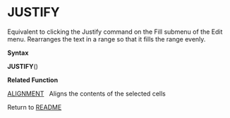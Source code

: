 # JUSTIFY

Equivalent to clicking the Justify command on the Fill submenu of the
Edit menu. Rearranges the text in a range so that it fills the range
evenly.

**Syntax**

**JUSTIFY**()

**Related Function**

[ALIGNMENT](ALIGNMENT.md)&nbsp;&nbsp;&nbsp;Aligns the contents of the selected cells



Return to [README](README.md)

